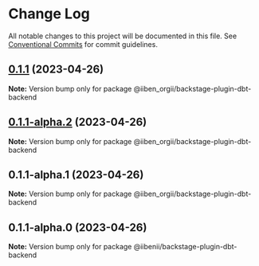# Change Log

All notable changes to this project will be documented in this file.
See [Conventional Commits](https://conventionalcommits.org) for commit guidelines.

## [0.1.1](https://github.com/IIBenII/backstage-plugin-dbt/compare/v0.1.1-alpha.2...v0.1.1) (2023-04-26)

**Note:** Version bump only for package @iiben_orgii/backstage-plugin-dbt-backend

## [0.1.1-alpha.2](https://github.com/IIBenII/backstage-plugin-dbt/compare/v0.1.1-alpha.1...v0.1.1-alpha.2) (2023-04-26)

**Note:** Version bump only for package @iiben_orgii/backstage-plugin-dbt-backend

## 0.1.1-alpha.1 (2023-04-26)

**Note:** Version bump only for package @iiben_orgii/backstage-plugin-dbt-backend

## 0.1.1-alpha.0 (2023-04-26)

**Note:** Version bump only for package @iibenii/backstage-plugin-dbt-backend
